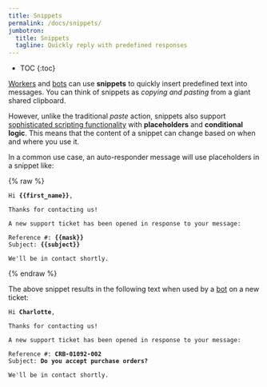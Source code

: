 ```yaml
---
title: Snippets
permalink: /docs/snippets/
jumbotron:
  title: Snippets
  tagline: Quickly reply with predefined responses
---
```


* TOC
{:toc}

[Workers](/docs/workers/) and [bots](/docs/bots) can use **snippets** to quickly insert predefined text into messages. You can think of snippets as _copying and pasting_ from a giant shared clipboard.

However, unlike the traditional _paste_ action, snippets also support [sophisticated scripting functionality](/docs/building-bots/scripting/) with **placeholders** and **conditional logic**.  This means that the content of a snippet can change based on when and where you use it.

In a common use case, an auto-responder message will use placeholders in a snippet like:

{% raw %}
<pre>
<code class="language-twig">Hi <b>{{first_name}}</b>,

Thanks for contacting us!

A new support ticket has been opened in response to your message:

Reference #: <b>{{mask}}</b>
Subject: <b>{{subject}}</b>

We'll be in contact shortly.</code>
</pre>
{% endraw %}

The above snippet results in the following text when used by a [bot](/docs/bots/) on a new ticket:

<pre>
<code class="language-text">Hi <b>Charlotte</b>,

Thanks for contacting us!

A new support ticket has been opened in response to your message:

Reference #: <b>CRB-01092-002</b>
Subject: <b>Do you accept purchase orders?</b>

We'll be in contact shortly.</code>
</pre>